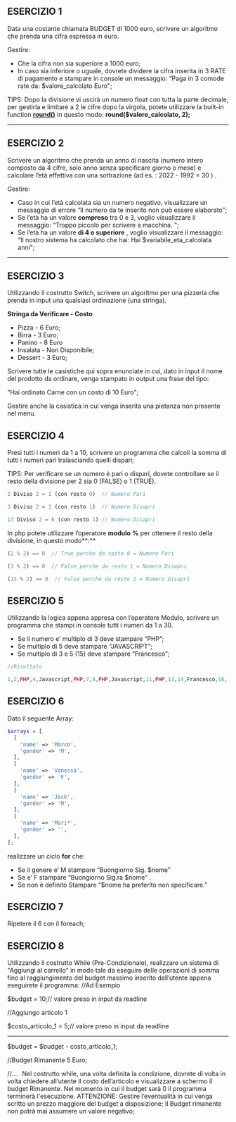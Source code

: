 ## **ESERCIZIO 1**

Data una costante chiamata BUDGET di 1000 euro, scrivere un algoritmo che prenda una cifra espressa in euro.

Gestire:

- Che la cifra non sia superiore a 1000 euro;
- In caso sia inferiore o uguale, dovrete dividere la cifra inserita in 3 RATE di pagamento e stampare in console un messaggio: “Paga in 3 comode rate da: $valore_calcolato Euro";

TIPS: Dopo la divisione vi uscirà un numero float con tutta la parte decimale, per gestirla e limitare a 2 le cifre dopo la virgola, potete utilizzare la built-in function [**round()**](https://www.php.net/manual/en/function.round.php) in questo modo: **round($valore_calcolato, 2);**

---

## **ESERCIZIO 2**

Scrivere un algoritmo che prenda un anno di nascita (numero intero composto da 4 cifre, solo anno senza specificare giorno o mese) e calcolare l’età effettiva con una sottrazione (ad es. : 2022 - 1992 = 30 ) .

Gestire:

- Caso in cui l’età calcolata sia un numero negativo, visualizzare un messaggio di errore “Il numero da te inserito non può essere elaborato";
- Se l’età ha un valore **compreso** tra 0 e 3, voglio visualizzare il messaggio: “Troppo piccolo per scrivere a macchina. ";
- Se l’età ha un valore **di 4 o superiore** , voglio visualizzare il messaggio: “Il nostro sistema ha calcolato che hai: Hai $variabile_eta_calcolata anni";

---

## **ESERCIZIO 3**

Utilizzando il costrutto Switch, scrivere un algoritmo per una pizzeria che prenda in input  una qualsiasi ordinazione (una stringa).

**Stringa da Verificare - Costo**

- Pizza - 6 Euro;
- Birra - 3 Euro;
- Panino - 8 Euro
- Insalata - Non Disponibile;
- Dessert - 3 Euro;

Scrivere tutte le casistiche qui sopra enunciate in cui, dato in input il nome del prodotto da ordinare, venga stampato in output una frase del tipo:

“Hai ordinato Carne con un costo di 10 Euro";

Gestire anche la casistica in cui venga inserita una pietanza non presente nel menu.

## **ESERCIZIO 4**

Presi tutti i numeri da 1 a 10, scrivere un programma che calcoli la somma di tutti i numeri pari tralasciando quelli dispari;

TIPS: Per verificare se un numero è pari o dispari, dovete controllare se il resto della divisione per 2 sia 0 (FALSE) o 1 (TRUE).

```php
2 Diviso 2 = 1 (con resto 0)  // Numero Pari

3 Diviso 2 = 1 (con resto 1)  // Numero Disapri

13 Diviso 2 = 6 (con resto 1) // Numero Disapri
```

In php potete utilizzare l’operatore **modulo** **%** per ottenere il resto della divisione, in questo modo**:**

```php
(2 % 2) == 0  // True perche da resto 0 = Numero Pari

(3 % 2) == 0  // False perche da resto 1 = Numero Disapri

(13 % 2) == 0  // False perche da resto 1 = Numero Disapri
```

## **ESERCIZIO 5**

Utilizzando la logica appena appresa con l’operatore Modulo, scrivere un programma che stampi in console tutti i numeri da 1 a 30.

- Se il numero e’ multiplo di 3 deve stampare “PHP”;
- Se multiplo di 5 deve stampare “JAVASCRIPT”;
- Se multiplo di 3 e 5 (15) deve stampare “Francesco”;

```php
//Risultato

1,2,PHP,4,Javascript,PHP,7,8,PHP,Javascript,11,PHP,13,14,Francesco,16,17,PHP,19,Javascript,PHP,22,23,PHP,Javascript,26,PHP,28,29,Francesco
```

## **ESERCIZIO 6**

Dato il seguente Array:

```php
$arrays = [
  [
    'name' => 'Marco',
    'gender' => 'M',
  ],
  [
    'name' => 'Vanessa',
    'gender' => 'F',
  ],
  [
    'name' => 'Jack',
    'gender' => 'M',
  ],
  [
    'name' => 'Mari*',
    'gender' => '',
  ],
];
```

realizzare un ciclo **for** che:

- Se il genere e’ M stampare “Buongiorno Sig. $nome”
- Se e’ F stampare “Buongiorno Sig.ra $nome” .
- Se non è definito Stampare “$nome ha preferito non specificare."

## **ESERCIZIO 7**

Ripetere il 6 con il foreach;

## **ESERCIZIO 8**
Utilizzando il costrutto While (Pre-Condizionale), realizzare un sistema di "Aggiungi al carrello" in modo tale da eseguire delle operazioni di somma fino al raggiungimento del budget massimo inserito dall’utente appena eseguirete il programma:
//Ad Esempio

$budget = 10;// valore preso in input da readline

//Aggiungo articolo 1

$costo_articolo_1 = 5;// valore preso in input da readline

-----

$budget = $budget - costo_articolo_1;

//Budget Rimanente 5 Euro;

//....
​
Nel costrutto while, una volta definita la condizione, dovrete di volta in volta chiedere all’utente il costo dell’articolo e visualizzare a schermo il budget Rimanente.
Nel momento in cui il budget sarà 0 il programma terminerà l'esecuzione.
ATTENZIONE: Gestire l’eventualità in cui venga scritto un prezzo maggiore del budget a disposizione;
Il Budget rimanente non potrà mai assumere un valore negativo;
